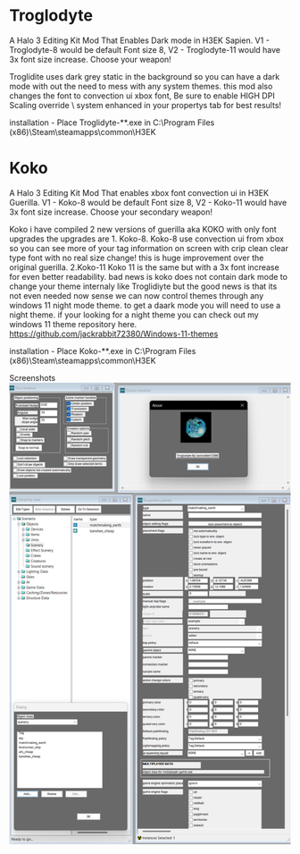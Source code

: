 
# Troglodyte
A Halo 3 Editing Kit Mod That Enables Dark mode in H3EK Sapien.
V1 - Troglodyte-8 would be default Font size 8,
V2 - Troglodyte-11 would have 3x font size increase.
Choose your weapon!

Troglidite uses dark grey static in the background so you can have a dark mode with out the need to mess with any system themes.
this mod also changes the font to convection ui xbox font,
Be sure to enable HIGH DPI Scaling override \ system enhanced in your propertys tab for best results!

installation - Place Troglidyte-**.exe in C:\Program Files (x86)\Steam\steamapps\common\H3EK

# Koko
A Halo 3 Editing Kit Mod That enables xbox font convection ui in H3EK Guerilla.
V1 - Koko-8 would be default Font size 8,
V2 - Koko-11 would have 3x font size increase.
Choose your secondary weapon!

Koko i have compiled 2 new versions of guerilla aka KOKO with only font upgrades the upgrades are 1. Koko-8. Koko-8 use convection ui from xbox so you can see more of your tag information on screen with crip clean clear type font with no real size change! this is huge improvement over the original guerilla. 2.Koko-11  Koko 11 is the same but with a 3x font increase for even better readability. bad news is koko does not contain dark mode to change your theme internaly like Troglidiyte but the good news is that its not even needed now sense we can now control themes through any windows 11 night mode theme. to get a daark mode you will need to use a night theme.
if your looking for a night theme you can check out my windows 11 theme repository here. https://github.com/jackrabbit72380/Windows-11-themes

installation - Place Koko-**.exe in C:\Program Files (x86)\Steam\steamapps\common\H3EK

Screenshots
![Screenshot](https://github.com/jackrabbit72380/ho4kmmm/blob/master/Troglodyte_Preview.jpg)
